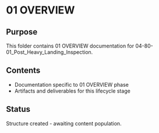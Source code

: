 # 01 OVERVIEW

## Purpose
This folder contains 01 OVERVIEW documentation for 04-80-01_Post_Heavy_Landing_Inspection.

## Contents
- Documentation specific to 01 OVERVIEW phase
- Artifacts and deliverables for this lifecycle stage

## Status
Structure created - awaiting content population.
